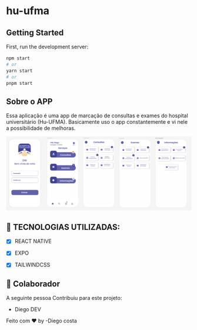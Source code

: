 # hu-ufma



## Getting Started

First, run the development server:

```bash
npm start
# or
yarn start
# or
pnpm start
```



## Sobre o APP

Essa aplicação é uma app de marcação de consultas e exames do hospital universitário (Hu-UFMA).
Basicamente uso o app constantemente e vi nele a possibilidade de melhoras.

<img src="./assets/projeto.png" alt="exemplo do projeto">


## 🚀 TECNOLOGIAS UTILIZADAS:

- [x] REACT NATIVE
- [x] EXPO
- [x] TAILWINDCSS



## 🤝 Colaborador

A seguinte pessoa Contribuiu para este projeto:

- Diego DEV

Feito com ♥ by -Diego costa



